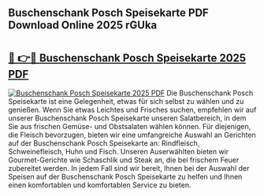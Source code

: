 ## Buschenschank Posch Speisekarte PDF Download Online 2025 rGUka

# <h2><a href="http://gc6ulq.nevu.top/?p=Buschenschank+Posch+Speisekarte">🔗 👉🔴 Buschenschank Posch Speisekarte 2025 PDF</a></h2>

[![Buschenschank Posch Speisekarte 2025 PDF](https://i.imgur.com/dBaPXMq.png)](http://gc6ulq.nevu.top/?p=Buschenschank+Posch+Speisekarte)
Die Buschenschank Posch Speisekarte ist eine Gelegenheit, etwas für sich selbst zu wählen und zu genießen. Wenn Sie etwas Leichtes und Frisches suchen, empfehlen wir auf unserer Buschenschank Posch Speisekarte unseren Salatbereich, in dem Sie aus frischen Gemüse- und Obstsalaten wählen können. Für diejenigen, die Fleisch bevorzugen, bieten wir eine umfangreiche Auswahl an Gerichten auf der Buschenschank Posch Speisekarte an: Rindfleisch, Schweinefleisch, Huhn und Fisch. Unseren Auserwählten bieten wir Gourmet-Gerichte wie Schaschlik und Steak an, die bei frischem Feuer zubereitet werden. In jedem Fall sind wir bereit, Ihnen bei der Auswahl der Speisen auf der Buschenschank Posch Speisekarte zu helfen und Ihnen einen komfortablen und komfortablen Service zu bieten.
